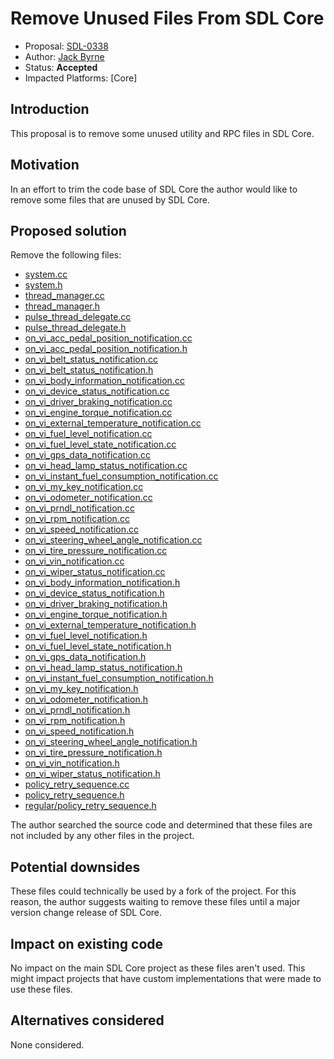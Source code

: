 # Remove Unused Files From SDL Core

* Proposal: [SDL-0338](0338-remove-unused-files-from-sdl-core.md)
* Author: [Jack Byrne](https://github.com/JackLivio)
* Status: **Accepted**
* Impacted Platforms: [Core]

## Introduction

This proposal is to remove some unused utility and RPC files in SDL Core.

## Motivation

In an effort to trim the code base of SDL Core the author would like to remove some files that are unused by SDL Core.

## Proposed solution

Remove the following files:

- [system.cc](https://github.com/smartdevicelink/sdl_core/blob/master/src/components/utils/src/system.cc)
- [system.h](https://github.com/smartdevicelink/sdl_core/blob/master/src/components/utils/include/utils/system.h)
- [thread_manager.cc](https://github.com/smartdevicelink/sdl_core/blob/master/src/components/utils/src/threads/thread_manager.cc)
- [thread_manager.h](https://github.com/smartdevicelink/sdl_core/blob/master/src/components/utils/include/utils/threads/thread_manager.h)
- [pulse_thread_delegate.cc](https://github.com/smartdevicelink/sdl_core/blob/master/src/components/utils/src/threads/pulse_thread_delegate.cc)
- [pulse_thread_delegate.h](https://github.com/smartdevicelink/sdl_core/blob/master/src/components/utils/include/utils/threads/pulse_thread_delegate.h)
- [on_vi_acc_pedal_position_notification.cc](https://github.com/smartdevicelink/sdl_core/blob/master/src/components/application_manager/rpc_plugins/sdl_rpc_plugin/src/commands/hmi/on_vi_acc_pedal_position_notification.cc)
- [on_vi_acc_pedal_position_notification.h](https://github.com/smartdevicelink/sdl_core/blob/master/src/components/application_manager/rpc_plugins/sdl_rpc_plugin/include/sdl_rpc_plugin/commands/hmi/on_vi_acc_pedal_position_notification.h)
- [on_vi_belt_status_notification.cc](https://github.com/smartdevicelink/sdl_core/blob/master/src/components/application_manager/rpc_plugins/sdl_rpc_plugin/src/commands/hmi/on_vi_belt_status_notification.cc)
- [on_vi_belt_status_notification.h](https://github.com/smartdevicelink/sdl_core/blob/master/src/components/application_manager/rpc_plugins/sdl_rpc_plugin/include/sdl_rpc_plugin/commands/hmi/on_vi_belt_status_notification.h)
- [on_vi_body_information_notification.cc](https://github.com/smartdevicelink/sdl_core/blob/master/src/components/application_manager/rpc_plugins/sdl_rpc_plugin/src/commands/hmi/on_vi_body_information_notification.cc)
- [on_vi_device_status_notification.cc](https://github.com/smartdevicelink/sdl_core/blob/master/src/components/application_manager/rpc_plugins/sdl_rpc_plugin/src/commands/hmi/on_vi_device_status_notification.cc)
- [on_vi_driver_braking_notification.cc](https://github.com/smartdevicelink/sdl_core/blob/master/src/components/application_manager/rpc_plugins/sdl_rpc_plugin/src/commands/hmi/on_vi_driver_braking_notification.cc)
- [on_vi_engine_torque_notification.cc](https://github.com/smartdevicelink/sdl_core/blob/master/src/components/application_manager/rpc_plugins/sdl_rpc_plugin/src/commands/hmi/on_vi_engine_torque_notification.cc)
- [on_vi_external_temperature_notification.cc](https://github.com/smartdevicelink/sdl_core/blob/master/src/components/application_manager/rpc_plugins/sdl_rpc_plugin/src/commands/hmi/on_vi_external_temperature_notification.cc)
- [on_vi_fuel_level_notification.cc](https://github.com/smartdevicelink/sdl_core/blob/master/src/components/application_manager/rpc_plugins/sdl_rpc_plugin/src/commands/hmi/on_vi_fuel_level_notification.cc)
- [on_vi_fuel_level_state_notification.cc](https://github.com/smartdevicelink/sdl_core/blob/master/src/components/application_manager/rpc_plugins/sdl_rpc_plugin/src/commands/hmi/on_vi_fuel_level_state_notification.cc)
- [on_vi_gps_data_notification.cc](https://github.com/smartdevicelink/sdl_core/blob/master/src/components/application_manager/rpc_plugins/sdl_rpc_plugin/src/commands/hmi/on_vi_gps_data_notification.cc)
- [on_vi_head_lamp_status_notification.cc](https://github.com/smartdevicelink/sdl_core/blob/master/src/components/application_manager/rpc_plugins/sdl_rpc_plugin/src/commands/hmi/on_vi_head_lamp_status_notification.cc)
- [on_vi_instant_fuel_consumption_notification.cc](https://github.com/smartdevicelink/sdl_core/blob/master/src/components/application_manager/rpc_plugins/sdl_rpc_plugin/src/commands/hmi/on_vi_instant_fuel_consumption_notification.cc)
- [on_vi_my_key_notification.cc](https://github.com/smartdevicelink/sdl_core/blob/master/src/components/application_manager/rpc_plugins/sdl_rpc_plugin/src/commands/hmi/on_vi_my_key_notification.cc)
- [on_vi_odometer_notification.cc](https://github.com/smartdevicelink/sdl_core/blob/master/src/components/application_manager/rpc_plugins/sdl_rpc_plugin/src/commands/hmi/on_vi_odometer_notification.cc)
- [on_vi_prndl_notification.cc](https://github.com/smartdevicelink/sdl_core/blob/master/src/components/application_manager/rpc_plugins/sdl_rpc_plugin/src/commands/hmi/on_vi_prndl_notification.cc)
- [on_vi_rpm_notification.cc](https://github.com/smartdevicelink/sdl_core/blob/master/src/components/application_manager/rpc_plugins/sdl_rpc_plugin/src/commands/hmi/on_vi_rpm_notification.cc)
- [on_vi_speed_notification.cc](https://github.com/smartdevicelink/sdl_core/blob/master/src/components/application_manager/rpc_plugins/sdl_rpc_plugin/src/commands/hmi/on_vi_speed_notification.cc)
- [on_vi_steering_wheel_angle_notification.cc](https://github.com/smartdevicelink/sdl_core/blob/master/src/components/application_manager/rpc_plugins/sdl_rpc_plugin/src/commands/hmi/on_vi_steering_wheel_angle_notification.cc)
- [on_vi_tire_pressure_notification.cc](https://github.com/smartdevicelink/sdl_core/blob/master/src/components/application_manager/rpc_plugins/sdl_rpc_plugin/src/commands/hmi/on_vi_tire_pressure_notification.cc)
- [on_vi_vin_notification.cc](https://github.com/smartdevicelink/sdl_core/blob/master/src/components/application_manager/rpc_plugins/sdl_rpc_plugin/src/commands/hmi/on_vi_vin_notification.cc)
- [on_vi_wiper_status_notification.cc](https://github.com/smartdevicelink/sdl_core/blob/master/src/components/application_manager/rpc_plugins/sdl_rpc_plugin/src/commands/hmi/on_vi_wiper_status_notification.cc)
- [on_vi_body_information_notification.h](https://github.com/smartdevicelink/sdl_core/blob/master/src/components/application_manager/rpc_plugins/sdl_rpc_plugin/include/sdl_rpc_plugin/commands/hmi/on_vi_body_information_notification.h)
- [on_vi_device_status_notification.h](https://github.com/smartdevicelink/sdl_core/blob/master/src/components/application_manager/rpc_plugins/sdl_rpc_plugin/include/sdl_rpc_plugin/commands/hmi/on_vi_device_status_notification.h)
- [on_vi_driver_braking_notification.h](https://github.com/smartdevicelink/sdl_core/blob/master/src/components/application_manager/rpc_plugins/sdl_rpc_plugin/include/sdl_rpc_plugin/commands/hmi/on_vi_driver_braking_notification.h)
- [on_vi_engine_torque_notification.h](https://github.com/smartdevicelink/sdl_core/blob/master/src/components/application_manager/rpc_plugins/sdl_rpc_plugin/include/sdl_rpc_plugin/commands/hmi/on_vi_engine_torque_notification.h)
- [on_vi_external_temperature_notification.h](https://github.com/smartdevicelink/sdl_core/blob/master/src/components/application_manager/rpc_plugins/sdl_rpc_plugin/include/sdl_rpc_plugin/commands/hmi/on_vi_external_temperature_notification.h)
- [on_vi_fuel_level_notification.h](https://github.com/smartdevicelink/sdl_core/blob/master/src/components/application_manager/rpc_plugins/sdl_rpc_plugin/include/sdl_rpc_plugin/commands/hmi/on_vi_fuel_level_notification.h)
- [on_vi_fuel_level_state_notification.h](https://github.com/smartdevicelink/sdl_core/blob/master/src/components/application_manager/rpc_plugins/sdl_rpc_plugin/include/sdl_rpc_plugin/commands/hmi/on_vi_fuel_level_state_notification.h)
- [on_vi_gps_data_notification.h](https://github.com/smartdevicelink/sdl_core/blob/master/src/components/application_manager/rpc_plugins/sdl_rpc_plugin/include/sdl_rpc_plugin/commands/hmi/on_vi_gps_data_notification.h)
- [on_vi_head_lamp_status_notification.h](https://github.com/smartdevicelink/sdl_core/blob/master/src/components/application_manager/rpc_plugins/sdl_rpc_plugin/include/sdl_rpc_plugin/commands/hmi/on_vi_head_lamp_status_notification.h)
- [on_vi_instant_fuel_consumption_notification.h](https://github.com/smartdevicelink/sdl_core/blob/master/src/components/application_manager/rpc_plugins/sdl_rpc_plugin/include/sdl_rpc_plugin/commands/hmi/on_vi_instant_fuel_consumption_notification.h)
- [on_vi_my_key_notification.h](https://github.com/smartdevicelink/sdl_core/blob/master/src/components/application_manager/rpc_plugins/sdl_rpc_plugin/include/sdl_rpc_plugin/commands/hmi/on_vi_my_key_notification.h)
- [on_vi_odometer_notification.h](https://github.com/smartdevicelink/sdl_core/blob/master/src/components/application_manager/rpc_plugins/sdl_rpc_plugin/include/sdl_rpc_plugin/commands/hmi/on_vi_odometer_notification.h)
- [on_vi_prndl_notification.h](https://github.com/smartdevicelink/sdl_core/blob/master/src/components/application_manager/rpc_plugins/sdl_rpc_plugin/include/sdl_rpc_plugin/commands/hmi/on_vi_prndl_notification.h)
- [on_vi_rpm_notification.h](https://github.com/smartdevicelink/sdl_core/blob/master/src/components/application_manager/rpc_plugins/sdl_rpc_plugin/include/sdl_rpc_plugin/commands/hmi/on_vi_rpm_notification.h)
- [on_vi_speed_notification.h](https://github.com/smartdevicelink/sdl_core/blob/master/src/components/application_manager/rpc_plugins/sdl_rpc_plugin/include/sdl_rpc_plugin/commands/hmi/on_vi_speed_notification.h)
- [on_vi_steering_wheel_angle_notification.h](https://github.com/smartdevicelink/sdl_core/blob/master/src/components/application_manager/rpc_plugins/sdl_rpc_plugin/include/sdl_rpc_plugin/commands/hmi/on_vi_steering_wheel_angle_notification.h)
- [on_vi_tire_pressure_notification.h](https://github.com/smartdevicelink/sdl_core/blob/master/src/components/application_manager/rpc_plugins/sdl_rpc_plugin/include/sdl_rpc_plugin/commands/hmi/on_vi_tire_pressure_notification.h)
- [on_vi_vin_notification.h](https://github.com/smartdevicelink/sdl_core/blob/master/src/components/application_manager/rpc_plugins/sdl_rpc_plugin/include/sdl_rpc_plugin/commands/hmi/on_vi_vin_notification.h)
- [on_vi_wiper_status_notification.h](https://github.com/smartdevicelink/sdl_core/blob/master/src/components/application_manager/rpc_plugins/sdl_rpc_plugin/include/sdl_rpc_plugin/commands/hmi/on_vi_wiper_status_notification.h)
- [policy_retry_sequence.cc](https://github.com/smartdevicelink/sdl_core/blob/master/src/components/application_manager/src/policies/policy_retry_sequence.cc)
- [policy_retry_sequence.h](https://github.com/smartdevicelink/sdl_core/blob/master/src/components/application_manager/include/application_manager/policies/policy_retry_sequence.h)
- [regular/policy_retry_sequence.h](https://github.com/smartdevicelink/sdl_core/blob/master/src/components/application_manager/include/application_manager/policies/regular/policy_retry_sequence.h)

The author searched the source code and determined that these files are not included by any other files in the project. 

## Potential downsides

These files could technically be used by a fork of the project. For this reason, the author suggests waiting to remove these files until a major version change release of SDL Core.

## Impact on existing code

No impact on the main SDL Core project as these files aren't used. This might impact projects that have custom implementations that were made to use these files.

## Alternatives considered

None considered.
